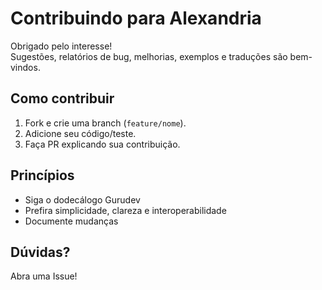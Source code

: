 # Contribuindo para Alexandria

Obrigado pelo interesse!  
Sugestões, relatórios de bug, melhorias, exemplos e traduções são bem-vindos.

## Como contribuir

1. Fork e crie uma branch (`feature/nome`).
2. Adicione seu código/teste.
3. Faça PR explicando sua contribuição.

## Princípios

- Siga o dodecálogo Gurudev
- Prefira simplicidade, clareza e interoperabilidade
- Documente mudanças

## Dúvidas?

Abra uma Issue!
